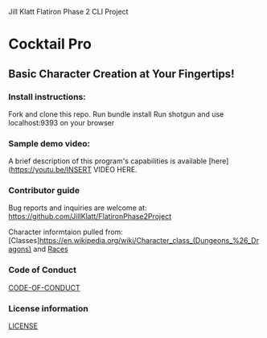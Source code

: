 
Jill Klatt Flatiron Phase 2 CLI Project
# Cocktail Pro

 
## Basic Character Creation at Your Fingertips! 

 
### Install instructions:
Fork and clone this repo.
Run bundle install
Run shotgun and use localhost:9393 on your browser

### Sample demo video:
A brief description of this program's capabilities is available [here](https://youtu.be/INSERT VIDEO HERE.
 
### Contributor guide
Bug reports and inquiries are welcome at: https://github.com/JillKlatt/FlatironPhase2Project

Character informtaion pulled from: [Classes]https://en.wikipedia.org/wiki/Character_class_(Dungeons_%26_Dragons) and [Races](https://dungeonsdragons.fandom.com/wiki/Race#:~:text=D%26D%203rd%20edition,elf%2C%20and%20half%2Dorc.)

### Code of Conduct
[CODE-OF-CONDUCT](https://github.com/JillKlatt/FlatironPhase2Project/blob/main/character-base/CODE-OF-CONDUCT.md)

### License information
[LICENSE](https://github.com/JillKlatt/FlatironPhase2Project/blob/main/character-base/LICENSE)

